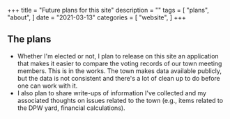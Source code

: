 +++
title = "Future plans for this site"
description = ""
tags = [
    "plans",
    "about",
]
date = "2021-03-13"
categories = [
    "website",
]
+++

## The plans
* Whether I'm elected or not, I plan to release on this site an application that makes it easier to compare the voting records of our town meeting members. This is in the works. The town makes data available publicly, but the data is not consistent and there's a lot of clean up to do before one can work with it.
* I also plan to share write-ups of information I've collected and my associated thoughts on issues related to the town (e.g., items related to the DPW yard, financial calculations).

